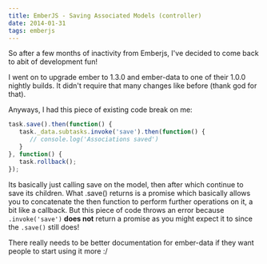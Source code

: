 ```yaml
---
title: EmberJS - Saving Associated Models (controller)
date: 2014-01-31
tags: emberjs
---
```


So after a few months of inactivity from Emberjs, I've decided to come back to abit of development fun!

I went on to upgrade ember to 1.3.0 and ember-data to one of their 1.0.0 nightly builds. It didn't require that many changes like before (thank god for that). 

Anyways, I had this piece of existing code break on me: 

```javascript
task.save().then(function() {
   task._data.subtasks.invoke('save').then(function() {
      // console.log('Associations saved')
   }
}, function() {
   task.rollback();
});
```

Its basically just calling save on the model, then after which continue to save its children. What .save() returns is a promise which basically allows you to concatenate the then function to perform further operations on it, a bit like a callback. But this piece of code throws an error because ```.invoke('save')``` **does not** return a promise as you might expect it to since the ```.save()``` still does!

There really needs to be better documentation for ember-data if they want people to start using it more :/
